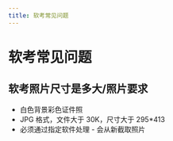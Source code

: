 ```yaml
---
title: 软考常见问题
---
```


# 软考常见问题

## 软考照片尺寸是多大/照片要求

- 白色背景彩色证件照
- JPG 格式，文件大于 30K，尺寸大于 295\*413
- 必须通过指定软件处理 - 会从新截取照片
